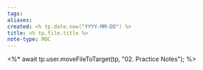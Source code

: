 ```yaml
---
tags:
aliases: 
created: <% tp.date.now("YYYY-MM-DD") %>
title: <% tp.file.title %>
note-type: MOC
---
```

<%*
await tp.user.moveFileToTarget(tp, "02. Practice Notes");
%>